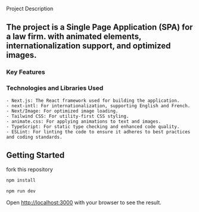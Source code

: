 Project Description

## The project is a Single Page Application (SPA) for a law firm. with animated elements, internationalization support, and optimized images.


### Key Features



 ### Technologies and Libraries Used

    - Next.js: The React framework used for building the application.
    - next-intl: For internationalization, supporting English and French.
    - Next/Image: For optimized image loading.
    - Tailwind CSS: For utility-first CSS styling.
    - animate.css: For applying animations to text and images.
    - TypeScript: For static type checking and enhanced code quality.
    - ESLint: For linting the code to ensure it adheres to best practices and coding standards.

## Getting Started
fork this repository

```bash
npm install

npm run dev

```

Open [http://localhost:3000](http://localhost:3000) with your browser to see the result.


